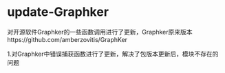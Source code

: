 # update-Graphker

对开源软件Graphker的一些函数调用进行了更新，Graphker原来版本https://github.com/amberzovitis/GraphKer

1.对Graphker中错误捕获函数进行了更新，解决了包版本更新后，模块不存在的问题

